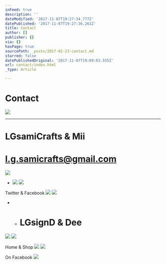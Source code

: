 ```yaml
---
inFeed: true
description: ''
dateModified: '2017-11-07T19:27:34.777Z'
datePublished: '2017-11-07T19:27:36.261Z'
title: Contact
author: []
publisher: {}
via: {}
hasPage: true
sourcePath: _posts/2017-02-23-contact.md
starred: false
datePublishedOriginal: '2017-11-07T19:09:03.555Z'
url: contact/index.html
_type: Article

---
```

# Contact
![](https://the-grid-user-content.s3-us-west-2.amazonaws.com/dba99aef-ae67-481d-a981-6b571bfc1a5b.jpg)

---

# **LGsamiCrafts & Mii**

# **l.g.samicrafts@gmail.com**
![](https://the-grid-user-content.s3-us-west-2.amazonaws.com/68032188-1e3f-47e1-b307-72ea7f80b8b4.jpg)

* ![](https://the-grid-user-content.s3-us-west-2.amazonaws.com/94163b2c-8bae-4a43-a831-c06e78254464.png)
![](https://the-grid-user-content.s3-us-west-2.amazonaws.com/0d17cfbe-89e5-4c6e-8581-306045848f96.png)

Twitter & Facebook
![](https://the-grid-user-content.s3-us-west-2.amazonaws.com/7c11f5b3-1cc7-432a-ba82-ee93b8ef4bfe.jpg)
![](https://the-grid-user-content.s3-us-west-2.amazonaws.com/b919db72-525f-4546-a7cf-e9096a98529f.png)

* * # **LGsignD & Dee**
![](https://the-grid-user-content.s3-us-west-2.amazonaws.com/d317e3ab-3f1d-4285-9003-25d4fc5ce249.png)
![](https://the-grid-user-content.s3-us-west-2.amazonaws.com/31008915-23f9-4165-bfa5-56624473c350.jpg)

Home & Shop
![](https://the-grid-user-content.s3-us-west-2.amazonaws.com/8a0b9eb7-b487-45cb-9e27-34e35088f35d.png)
![](https://the-grid-user-content.s3-us-west-2.amazonaws.com/db8014dd-649c-4119-b829-c930980ad27e.png)

On Facebook
![](https://the-grid-user-content.s3-us-west-2.amazonaws.com/9ce31f1b-ea42-4060-b3f3-d76cd7f678f9.png)